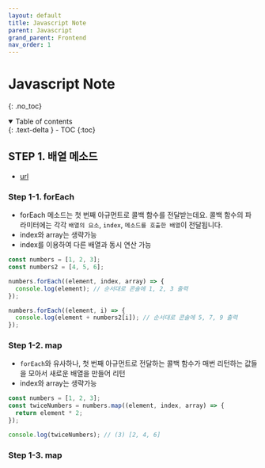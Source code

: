 ```yaml
---
layout: default
title: Javascript Note
parent: Javascript
grand_parent: Frontend
nav_order: 1
---
```


# Javascript Note
{: .no_toc}

<details open markdown="block">
  <summary>
    Table of contents
  </summary>
  {: .text-delta }
- TOC
{:toc}
</details>
<!------------------------------------ STEP ------------------------------------>


## STEP 1. 배열 메소드

* [url](https://www.codeit.kr/learn/4530)

### Step 1-1. forEach

* forEach 메소드는 첫 번째 아규먼트로 콜백 함수를 전달받는데요. 콜백 함수의 파라미터에는 각각 `배열의 요소`, `index`, `메소드를 호출한 배열`이 전달됩니다.
* index와 array는 생략가능
* index를 이용하여 다른 배열과 동시 연산 가능

```javascript
const numbers = [1, 2, 3];
const numbers2 = [4, 5, 6];

numbers.forEach((element, index, array) => {
  console.log(element); // 순서대로 콘솔에 1, 2, 3 출력
});

numbers.forEach((element, i) => {
  console.log(element + numbers2[i]); // 순서대로 콘솔에 5, 7, 9 출력
});
```


### Step 1-2. map

* `forEach`와 유사하나, 첫 번째 아규먼트로 전달하는 콜백 함수가 매번 리턴하는 값들을 모아서 새로운 배열을 만들어 리턴
* index와 array는 생략가능

```javascript
const numbers = [1, 2, 3];
const twiceNumbers = numbers.map((element, index, array) => {
  return element * 2;
});

console.log(twiceNumbers); // (3) [2, 4, 6]
```

### Step 1-3. map

```javascript
```

```javascript
```

```javascript
```

```javascript
```
